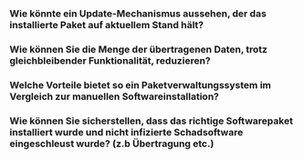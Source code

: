 
  ### Wie könnte ein Update-Mechanismus aussehen, der das installierte Paket auf aktuellem Stand hält?
  ### Wie können Sie die Menge der übertragenen Daten, trotz gleichbleibender Funktionalität, reduzieren?
  ### Welche Vorteile bietet so ein Paketverwaltungssystem im Vergleich zur manuellen Softwareinstallation?
  ### Wie können Sie sicherstellen, dass das richtige Softwarepaket installiert wurde und nicht infizierte Schadsoftware eingeschleust wurde? (z.b Übertragung etc.)
